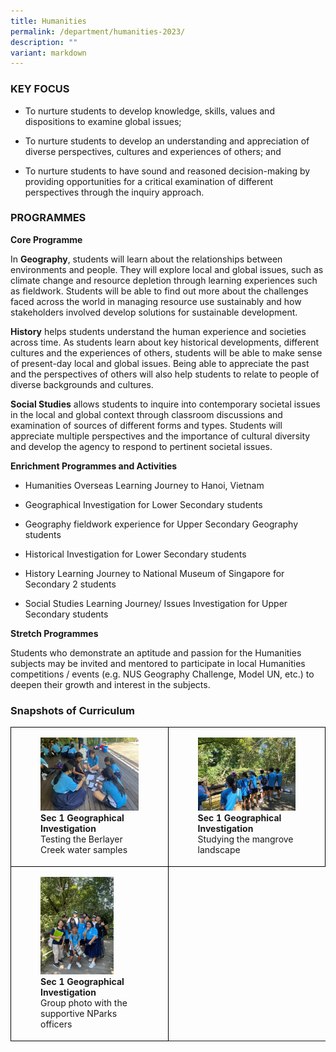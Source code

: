 ```yaml
---
title: Humanities
permalink: /department/humanities-2023/
description: ""
variant: markdown
---
```

### KEY FOCUS

* To nurture students to develop knowledge, skills, values and dispositions to examine global issues;

* To nurture students to develop an understanding and appreciation of diverse perspectives, cultures and experiences of others; and

* To nurture students to have sound and reasoned decision-making by providing opportunities for a critical examination of different perspectives through the inquiry approach.

### PROGRAMMES

**Core Programme**

In&nbsp;**Geography**, students will learn about the relationships between environments and people. They will explore local and global issues, such as climate change and resource depletion through learning experiences such as fieldwork. Students will be able to find out more about the challenges faced across the world in managing resource use sustainably and how stakeholders involved develop solutions for sustainable development.

**History**&nbsp;helps students understand the human experience and societies across time. As students learn about key historical developments, different cultures and the experiences of others, students will be able to make sense of present-day local and global issues. Being able to appreciate the past and the perspectives of others will also help students to relate to people of diverse backgrounds and cultures.

**Social Studies**&nbsp;allows students to inquire into contemporary societal issues in the local and global context through classroom discussions and examination of sources of different forms and types. Students will appreciate multiple perspectives and the importance of cultural diversity and develop the agency to respond to pertinent societal issues.

**Enrichment Programmes and Activities**

* Humanities Overseas Learning Journey to Hanoi, Vietnam
* Geographical Investigation for Lower Secondary students

* Geography fieldwork experience for Upper Secondary Geography students

* Historical Investigation for Lower Secondary students

* History Learning Journey to National Museum of Singapore for Secondary 2 students

* Social Studies Learning Journey/ Issues Investigation for Upper Secondary students

**Stretch Programmes**

Students who demonstrate an aptitude and passion for the Humanities subjects may be invited and mentored to participate in local Humanities competitions / events (e.g. NUS Geography Challenge, Model UN, etc.) to deepen their growth and interest in the subjects.

### Snapshots of Curriculum

<style>  
.table td{  
border:1px solid black;  
}  
</style>
<div class="container">
	<table style="width:100%;height: 100%" class="table">
		<tbody>
			<tr>
				<td style="width: 50%">
					<figure>
						<img style="width:100%;height: 100%" src="/images/Humanitites/sec%201%20gi%20photograph%201.jpg">
						<figcaption><b>Sec 1 Geographical Investigation</b>
							<br>Testing the Berlayer Creek water samples
						</figcaption>
					</figure>
				</td>
				<td style="width: 50%">
					<figure>
						<img style="width:100%;height: 100%" src="/images/Humanitites/sec%201%20gi%20photograph%202.jpg">
						<figcaption><b>Sec 1 Geographical Investigation</b>
							<br>Studying the mangrove landscape
						</figcaption>
					</figure>
				</td>
			</tr>
			<tr>
				<td style="width: 50%">
					<figure>
						<img style="width:75%;height: 100%" src="/images/Humanitites/sec%201%20gi%20photograph%204.JPG">
						<figcaption><b>Sec 1 Geographical Investigation</b>
							<br>Group photo with the supportive NParks officers
						</figcaption>
					</figure>
				</td>
			</tr>
		</tbody>
	</table> 
</div>